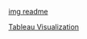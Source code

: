 [img readme](https://github.com/user-attachments/assets/3aa19ce8-d3a5-469b-8e12-d4269a350898)

[Tableau Visualization](https://public.tableau.com/app/profile/charles.odhiambo/viz/Groupwork5tableau/Dashboard2#1)
